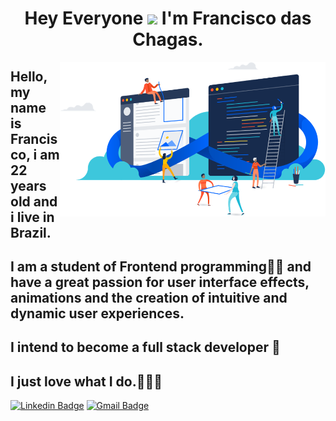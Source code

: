 <h1 align="center"> Hey Everyone <img src="https://raw.githubusercontent.com/kaueMarques/kaueMarques/master/hi.gif" width="35px"> I'm Francisco das Chagas.</h1>

<img align="right" src="https://github.com/francisco-das-chagas/francisco-das-chagas/blob/e7be76ec5fee9e0a14f24afc3782ad29754b1449/image.png" width="425"/>

 ## Hello, my name is Francisco, i am 22 years old and i live in Brazil.
 ## I am a student of Frontend programming👨‍💻 and have a great passion for user interface effects, animations and the creation of intuitive and dynamic user experiences.
 ## I intend to become a full stack developer 🎯
 ## I just love what I do.💙💙💙 
 
 [![Linkedin Badge](https://img.shields.io/badge/-LinkedIn-blue?style=flat-square&logo=Linkedin&logoColor=white&link=https://www.linkedin.com/in/f-chagas-dutra/)](https://www.linkedin.com/in/f-chagas-dutra/)
[![Gmail Badge](https://img.shields.io/badge/-Gmail-c14438?style=flat-square&logo=Gmail&logoColor=white&link=mailto:f.chagasdutra18@gmail.com)](mailto:f.chagasdutra18@gmail.com)

  

